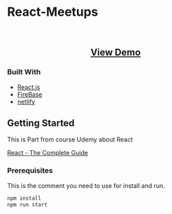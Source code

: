 # React-Meetups


<div id="top"></div>



<!-- PROJECT LOGO -->
<br />
<div align="center">

  <p align="center">
  <h2>
    <a href="https://dainty-empanada-7022e9.netlify.app">View Demo</a>
  
  </h1>
  </p>
</div>



### Built With

* [React.js](https://reactjs.org/)
* [FireBase](https://firebase.google.com/)
* [netlify](https://www.netlify.com/)

<!-- GETTING STARTED -->
## Getting Started

This is Part from course Udemy about React

[React - The Complete Guide](https://www.udemy.com/course/react-the-complete-guide-incl-redux/)

### Prerequisites

This is the comment you need to use for install and run.

  ```sh
  npm install
  npm run start
  ```






